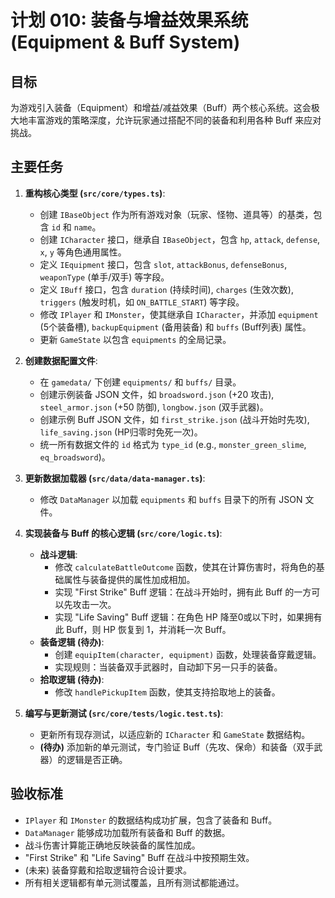 # 计划 010: 装备与增益效果系统 (Equipment & Buff System)

## 目标

为游戏引入装备（Equipment）和增益/减益效果（Buff）两个核心系统。这会极大地丰富游戏的策略深度，允许玩家通过搭配不同的装备和利用各种 Buff 来应对挑战。

## 主要任务

1.  **重构核心类型 (`src/core/types.ts`)**:
    - 创建 `IBaseObject` 作为所有游戏对象（玩家、怪物、道具等）的基类，包含 `id` 和 `name`。
    - 创建 `ICharacter` 接口，继承自 `IBaseObject`，包含 `hp`, `attack`, `defense`, `x`, `y` 等角色通用属性。
    - 定义 `IEquipment` 接口，包含 `slot`, `attackBonus`, `defenseBonus`, `weaponType` (单手/双手) 等字段。
    - 定义 `IBuff` 接口，包含 `duration` (持续时间), `charges` (生效次数), `triggers` (触发时机，如 `ON_BATTLE_START`) 等字段。
    - 修改 `IPlayer` 和 `IMonster`，使其继承自 `ICharacter`，并添加 `equipment` (5个装备槽), `backupEquipment` (备用装备) 和 `buffs` (Buff列表) 属性。
    - 更新 `GameState` 以包含 `equipments` 的全局记录。

2.  **创建数据配置文件**:
    - 在 `gamedata/` 下创建 `equipments/` 和 `buffs/` 目录。
    - 创建示例装备 JSON 文件，如 `broadsword.json` (+20 攻击), `steel_armor.json` (+50 防御), `longbow.json` (双手武器)。
    - 创建示例 Buff JSON 文件，如 `first_strike.json` (战斗开始时先攻), `life_saving.json` (HP归零时免死一次)。
    - 统一所有数据文件的 `id` 格式为 `type_id` (e.g., `monster_green_slime`, `eq_broadsword`)。

3.  **更新数据加载器 (`src/data/data-manager.ts`)**:
    - 修改 `DataManager` 以加载 `equipments` 和 `buffs` 目录下的所有 JSON 文件。

4.  **实现装备与 Buff 的核心逻辑 (`src/core/logic.ts`)**:
    - **战斗逻辑**:
        - 修改 `calculateBattleOutcome` 函数，使其在计算伤害时，将角色的基础属性与装备提供的属性加成相加。
        - 实现 "First Strike" Buff 逻辑：在战斗开始时，拥有此 Buff 的一方可以先攻击一次。
        - 实现 "Life Saving" Buff 逻辑：在角色 HP 降至0或以下时，如果拥有此 Buff，则 HP 恢复到 1，并消耗一次 Buff。
    - **装备逻辑 (待办)**:
        - 创建 `equipItem(character, equipment)` 函数，处理装备穿戴逻辑。
        - 实现规则：当装备双手武器时，自动卸下另一只手的装备。
    - **拾取逻辑 (待办)**:
        - 修改 `handlePickupItem` 函数，使其支持拾取地上的装备。

5.  **编写与更新测试 (`src/core/tests/logic.test.ts`)**:
    - 更新所有现存测试，以适应新的 `ICharacter` 和 `GameState` 数据结构。
    - **(待办)** 添加新的单元测试，专门验证 Buff（先攻、保命）和装备（双手武器）的逻辑是否正确。

## 验收标准

- `IPlayer` 和 `IMonster` 的数据结构成功扩展，包含了装备和 Buff。
- `DataManager` 能够成功加载所有装备和 Buff 的数据。
- 战斗伤害计算能正确地反映装备的属性加成。
- "First Strike" 和 "Life Saving" Buff 在战斗中按预期生效。
- (未来) 装备穿戴和拾取逻辑符合设计要求。
- 所有相关逻辑都有单元测试覆盖，且所有测试都能通过。
